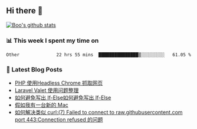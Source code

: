 ## Hi there 👋

[![Boo's github stats](https://github-readme-stats.vercel.app/api?username=0xAiKang)](https://github.com/anuraghazra/github-readme-stats)

<!-- [![Most Used Langs](https://github-readme-stats.vercel.app/api/top-langs/?username=0xAiKang)](https://github.com/anuraghazra/github-readme-stats) -->

### 📊 This week I spent my time on
<!--START_SECTION:waka-->

```text
Other              22 hrs 55 mins  ███████████████▒░░░░░░░░░   61.05 %
```

<!--END_SECTION:waka-->

### 📕 Latest Blog Posts
<!-- BLOG-POST-LIST:START -->
- [PHP 使用Headless Chrome 抓取网页](https://www.0x2beace.com/php-uses-headless-chrome-to-scrape-web-pages/)
- [Laravel Valet 使用问题整理](https://www.0x2beace.com/laravel-valet-uses-problem-sorting/)
- [如何避免写出 If-Else如何避免写出 If-Else](https://www.0x2beace.com/how-to-avoid-writing-out-if-else/)
- [假如我有一台新的 Mac](https://www.0x2beace.com/Suppose-I-have-a-new-Mac/)
- [如何解决类似 curl:&lpar;7&rpar; Failed to connect to raw.githubusercontent.com port 443:Connection refused 的问题](https://www.0x2beace.com/How-to-solve-problems-like-curl-7-Failed-to-connect-to-raw-githubusercontent-com-port-443-Connection-refused/)
<!-- BLOG-POST-LIST:END -->

